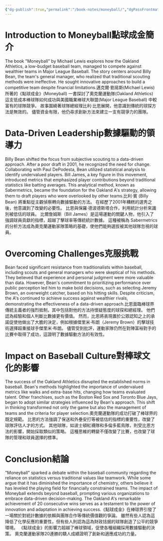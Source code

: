 ```yaml
---
{"dg-publish":true,"permalink":"/book-notes/moneyball/","dgPassFrontmatter":true,"created":"2024-11-24T10:41:53.385+08:00","updated":"2024-11-27T18:15:38.433+08:00"}
---
```


# Introduction to Moneyball點球成金簡介

The book "Moneyball" by Michael Lewis explores how the Oakland Athletics, a low-budget baseball team, managed to compete against wealthier teams in Major League Baseball. The story centers around Billy Bean, the team's general manager, who realized that traditional scouting methods were ineffective. He sought innovative approaches to build a competitive team despite financial limitations.邁克爾·劉易斯(Michael Lewis) 所著的《點球成金》(Moneyball) 一書探討了奧克蘭運動隊(Oakland Athletics) 這支低成本棒球隊如何成功與美國職業棒球大聯盟(Major League Baseball) 中較富有的球隊競爭。 故事圍繞著球隊總經理比利·比恩展開，他意識到傳統的球探方法是無效的。 儘管資金有限，他仍尋求創新方法來建立一支有競爭力的團隊。

# Data-Driven Leadership數據驅動的領導力

Billy Bean shifted the focus from subjective scouting to a data-driven approach. After a poor draft in 2001, he recognized the need for change. Collaborating with Paul DePodesta, Bean utilized statistical analysis to identify undervalued players. Bill James, a key figure in this movement, introduced metrics that emphasized player contributions beyond traditional statistics like batting averages. This analytical method, known as Sabermetrics, became the foundation for the Oakland A's strategy, allowing them to draft players who were overlooked by other teams.比利·賓 (Billy Bean) 將重點從主觀偵察轉向數據驅動的方法。 在經歷了2001年糟糕的選秀之後，他意識到了改變的必要性。 比恩與保羅·德波德斯塔合作，利用統計分析來識別被低估的球員。 比爾詹姆斯（Bill James）是這場運動的關鍵人物，他引入了強調球員貢獻的指標，超越了擊球率等傳統統計數據。 這種被稱為 Sabermetrics 的分析方法成為奧克蘭運動家隊策略的基礎，使他們能夠選拔被其他球隊忽視的球員。

# Overcoming Challenges克服挑戰

Bean faced significant resistance from traditionalists within baseball, including scouts and general managers who were skeptical of his methods. They believed that experience and personal judgment were more valuable than data. However, Bean's commitment to prioritizing performance over public perception led him to make bold decisions, such as selecting Jeremy Brown, an overweight catcher, based on his hitting skills. Despite criticism, the A's continued to achieve success against wealthier rivals, demonstrating the effectiveness of a data-driven approach.比恩面臨棒球界傳統主義者的強烈抵制，其中包括對他的方法持懷疑態度的球探和總經理。 他們認為經驗和個人判斷比數據更有價值。 然而，比恩將表現置於公眾認知之上的承諾促使他做出了大膽的決定，例如根據傑里米·布朗（Jeremy Brown）的擊球技術選擇超重接球手傑里米·布朗。 儘管受到批評，運動家隊仍然在對陣富裕對手的比賽中取得了成功，這證明了數據驅動方法的有效性。

# Impact on Baseball Culture對棒球文化的影響

The success of the Oakland Athletics disrupted the established norms in baseball. Bean's methods highlighted the importance of undervalued metrics like walks and extra-base hits, changing how teams evaluated talent. Other franchises, such as the Boston Red Sox and Toronto Blue Jays, began to adopt similar strategies influenced by Bean's approach. This shift in thinking transformed not only the game but also the management of teams and the criteria for player selection.奧克蘭運動隊的成功打破了棒球界的既定規範。 比恩的方法強調了保送和外壘安打等被低估的指標的重要性，改變了球隊評估人才的方式。 其他球隊，如波士頓紅襪隊和多倫多藍鳥隊，則受比恩方法的影響，開始採取類似的策略。 這種思維的轉變不僅改變了比賽，也改變了球隊的管理和球員選擇的標準。

# Conclusion結論

"Moneyball" sparked a debate within the baseball community regarding the reliance on statistics versus traditional values like teamwork. While some argue that it has diminished the importance of chemistry, others believe it has leveled the playing field for financially constrained teams. The impact of Moneyball extends beyond baseball, prompting various organizations to embrace data-driven decision-making. The Oakland A's remarkable achievement of 20 consecutive wins serves as a testament to the power of innovation and adaptation in achieving success.《點球成金》在棒球界引發了一場關於對統計數據的依賴與團隊合作等傳統價值觀的爭論。 雖然有些人認為這降低了化學反應的重要性，但有些人則認為這為財政拮据的球隊創造了公平的競爭環境。 《點球成金》的影響力超越了棒球領域，促使各種組織採用數據驅動的決策。 奧克蘭運動家隊20連勝的驕人成績證明了創新和適應成功的力量。